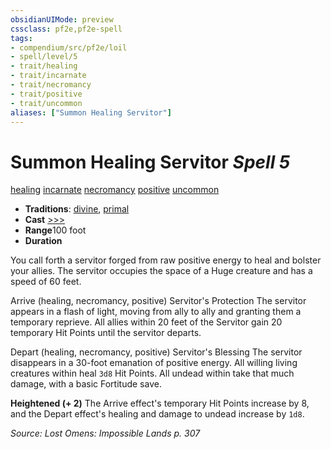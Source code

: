 ```yaml
---
obsidianUIMode: preview
cssclass: pf2e,pf2e-spell
tags:
- compendium/src/pf2e/loil
- spell/level/5
- trait/healing
- trait/incarnate
- trait/necromancy
- trait/positive
- trait/uncommon
aliases: ["Summon Healing Servitor"]
---
```

# Summon Healing Servitor *Spell 5*   
[healing](rules/traits/healing.md "Healing Effect Trait")  [incarnate](rules/traits/incarnate-som.md "Incarnate Spell Trait")  [necromancy](rules/traits/necromancy.md "Necromancy School Trait")  [positive](rules/traits/positive.md "Positive Energy & Element Trait")  [uncommon](rules/traits/uncommon.md "Uncommon Rarity Trait")  

- **Traditions**: [divine](rules/traits/divine.md "Divine Tradition Trait"), [primal](rules/traits/primal.md "Primal Tradition Trait")
- **Cast** [>>>](rules/core-rulebook/chapter-9-playing-the-game.md#Actions "Three-Action") 
- **Range**100 foot
- **Duration**

You call forth a servitor forged from raw positive energy to heal and bolster your allies. The servitor occupies the space of a Huge creature and has a speed of 60 feet.

Arrive (healing, necromancy, positive) Servitor's Protection The servitor appears in a flash of light, moving from ally to ally and granting them a temporary reprieve. All allies within 20 feet of the Servitor gain 20 temporary Hit Points until the servitor departs.

Depart (healing, necromancy, positive) Servitor's Blessing The servitor disappears in a 30-foot emanation of positive energy. All willing living creatures within heal `3d8` Hit Points. All undead within take that much damage, with a basic Fortitude save.

**Heightened (+ 2)** The Arrive effect's temporary Hit Points increase by 8, and the Depart effect's healing and damage to undead increase by `1d8`.

*Source: Lost Omens: Impossible Lands p. 307*